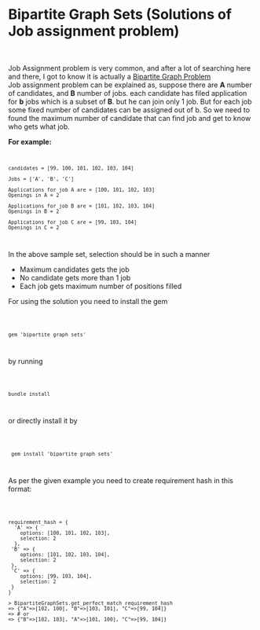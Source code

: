 # Bipartite Graph Sets (Solutions of Job assignment problem)

<br>

Job Assignment problem is very common, and after a lot of searching here and there, I got to know it is actually a <a href='https://en.wikipedia.org/wiki/Bipartite_graph'>Bipartite Graph Problem</a></br>
Job assignment problem can be explained as, suppose there are <b>A</b> number of candidates, and <b>B</b> number of jobs. each candidate has filed application for <b>b</b> jobs which is a subset of <b>B</b>. but he can join only 1 job.
But for each job some fixed number of candidates can be assigned out of b. So we need to found the maximum number of candidate that can find job and get to know who gets what job. <br>

<b>For example:</b><br/>
<code>

    candidates = [99, 100, 101, 102, 103, 104]
  
    Jobs = ['A', 'B', 'C']
  
    Applications for job A are = [100, 101, 102, 103]
    Openings in A = 2
  
    Applications for job B are = [101, 102, 103, 104]
    Openings in B = 2
  
    Applications for job C are = [99, 103, 104]
    Openings in C = 2
</code>

In the above sample set, selection should be in such a manner <br>
<ul>
  <li>
    Maximum candidates gets the job
  </li>
 <li>
   No candidate gets more than 1 job
  </li>
  <li>
    Each job gets maximum number of positions filled
  </li>
</ul>

For using the solution you need to install the gem 

<code>
  
    gem 'bipartite_graph_sets'

</code>

by running 

<code>
    
    bundle install

</code>

or directly install it by

<code>

     gem install 'bipartite_graph_sets'

</code>

As per the given example you need to create requirement hash in this format:

<code>

    requirement_hash = {
      'A' => {
        options: [100, 101, 102, 103],
        selection: 2
      },
     'B' => {
        options: [101, 102, 103, 104],
        selection: 2
     },
     'C' => {
        options: [99, 103, 104],
        selection: 2
     }
    }

    > BipartiteGraphSets.get_perfect_match requirement_hash
    => {"A"=>[102, 100], "B"=>[103, 101], "C"=>[99, 104]}
    => # or
    => {"B"=>[102, 103], "A"=>[101, 100], "C"=>[99, 104]}

</code>
